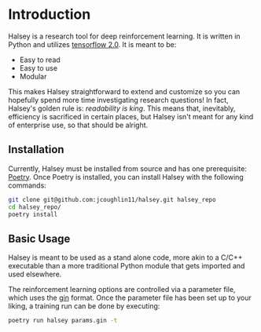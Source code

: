 # Introduction

Halsey is a research tool for deep reinforcement learning. It is written in Python and utilizes [tensorflow 2.0](https://www.tensorflow.org/). It is meant to be:

* Easy to read
* Easy to use
* Modular

This makes Halsey straightforward to extend and customize so you can hopefully spend more time investigating research questions! In fact, Halsey's golden rule is: *readability is king*. This means that, inevitably, efficiency is sacrificed in certain places, but Halsey isn't meant for any kind of enterprise use, so that should be alright.

## Installation

Currently, Halsey must be installed from source and has one prerequisite: [Poetry](https://python-poetry.org/docs/#installation). Once Poetry is installed, you can install Halsey with the following commands:

```bash
git clone git@github.com:jcoughlin11/halsey.git halsey_repo
cd halsey_repo/
poetry install
```

## Basic Usage

Halsey is meant to be used as a stand alone code, more akin to a C/C++ executable than a more traditional Python module that gets imported and used elsewhere.

The reinforcement learning options are controlled via a parameter file, which uses the [gin](https://github.com/google/gin-config) format. Once the parameter file has been set up to your liking, a training run can be done by executing:

```bash
poetry run halsey params.gin -t
```
